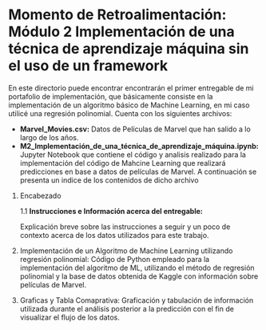 # Momento de Retroalimentación: Módulo 2 Implementación de una técnica de aprendizaje máquina sin el uso de un framework
En este directorio puede encontrar encontrarán el primer entregable de mi portafolio de implementación, que básicamente consiste en la implementación de un algoritmo básico de Machine Learning, en mi caso utilicé una regresión polinomial. Cuenta con los siguientes archivos:
* **Marvel_Movies.csv:** Datos de Películas de Marvel que han salido a lo largo de los años.
* **M2_Implementación_de_una_técnica_de_aprendizaje_máquina.ipynb:** Jupyter Notebook que contiene el código y analisis realizado para la implementación del código de Mahcine Learning que realizará predicciones en base a datos de películas de Marvel. A continuación se presenta un indice de los contenidos de dicho archivo

1. Encabezado

    1.1 **Instrucciones e Información acerca del entregable:**

    Explicación breve sobre las instrucciones a seguir y un poco de contexto acerca de los datos utilizados para este trabajo.

2. Implementación de un Algoritmo de Machine Learning utilizando regresión polinomial:
   Código de Python empleado para la implementación del algoritmo de ML, utilizando el método de regresión polinomial y la base de datos obtenida de Kaggle con información sobre películas de Marvel.

4. Graficas y Tabla Comaprativa:
    Graficación y tabulación de información utilizada durante el análisis posterior a la predicción con el fin de visualizar el flujo de los datos.
